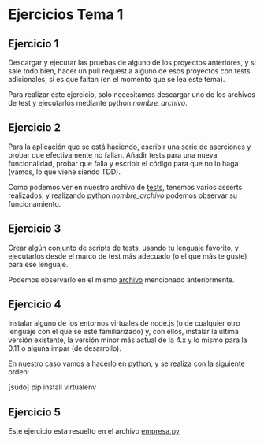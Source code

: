 # Ejercicios Tema 1

## Ejercicio 1

Descargar y ejecutar las pruebas de alguno de los proyectos anteriores, y si sale todo bien, hacer un pull request a alguno de esos proyectos con tests adicionales, si es que faltan (en el momento que se lea este tema).

Para realizar este ejercicio, solo necesitamos descargar uno de los archivos de test y ejecutarlos mediante python *nombre_archivo*.

## Ejercicio 2

Para la aplicación que se está haciendo, escribir una serie de aserciones y probar que efectivamente no fallan. Añadir tests para una nueva funcionalidad, probar que falla y escribir el código para que no lo haga (vamos, lo que viene siendo TDD).

Como podemos ver en nuestro archivo de [tests](https://github.com/Davidj231996/Proyecto-Vengadores/blob/master/src/test_noticiario.py), tenemos varios asserts realizados, y realizando python *nombre_archivo* podemos observar su funcionamiento.

## Ejercicio 3

Crear algún conjunto de scripts de tests, usando tu lenguaje favorito, y ejecutarlos desde el marco de test más adecuado (o el que más te guste) para ese lenguaje.

Podemos observarlo en el mismo [archivo](https://github.com/Davidj231996/Proyecto-Vengadores/blob/master/src/test_noticiario.py) mencionado anteriormente.

## Ejercicio 4

Instalar alguno de los entornos virtuales de node.js (o de cualquier otro lenguaje con el que se esté familiarizado) y, con ellos, instalar la última versión existente, la versión minor más actual de la 4.x y lo mismo para la 0.11 o alguna impar (de desarrollo).

En nuestro caso vamos a hacerlo en python, y se realiza con la siguiente orden:

[sudo] pip install virtualenv

## Ejercicio 5

Este ejercicio esta resuelto en el archivo [empresa.py](https://github.com/Davidj231996/Proyecto-Vengadores/blob/master/src/test_noticiario.py)